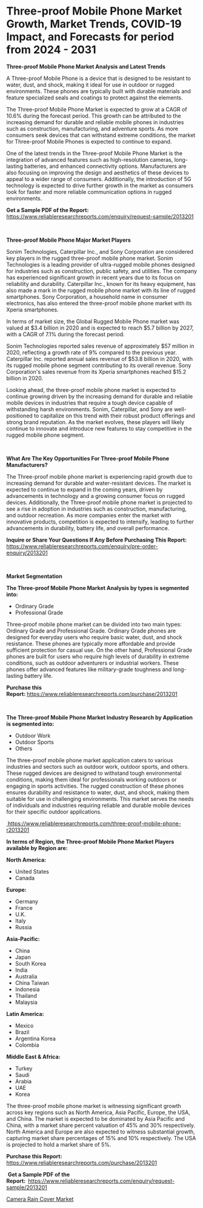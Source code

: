 <p><h1>Three-proof Mobile Phone Market Growth, Market Trends, COVID-19 Impact, and Forecasts for period from 2024 - 2031</h1></p><p><strong>Three-proof Mobile Phone Market Analysis and Latest Trends</strong></p>
<p><p>A Three-proof Mobile Phone is a device that is designed to be resistant to water, dust, and shock, making it ideal for use in outdoor or rugged environments. These phones are typically built with durable materials and feature specialized seals and coatings to protect against the elements.</p><p>The Three-proof Mobile Phone Market is expected to grow at a CAGR of 10.6% during the forecast period. This growth can be attributed to the increasing demand for durable and reliable mobile phones in industries such as construction, manufacturing, and adventure sports. As more consumers seek devices that can withstand extreme conditions, the market for Three-proof Mobile Phones is expected to continue to expand.</p><p>One of the latest trends in the Three-proof Mobile Phone Market is the integration of advanced features such as high-resolution cameras, long-lasting batteries, and enhanced connectivity options. Manufacturers are also focusing on improving the design and aesthetics of these devices to appeal to a wider range of consumers. Additionally, the introduction of 5G technology is expected to drive further growth in the market as consumers look for faster and more reliable communication options in rugged environments.</p></p>
<p><strong>Get a Sample PDF of the Report:&nbsp;</strong> <a href="https://www.reliableresearchreports.com/enquiry/request-sample/2013201">https://www.reliableresearchreports.com/enquiry/request-sample/2013201</a></p>
<p>&nbsp;</p>
<p><strong>Three-proof Mobile Phone Major Market Players</strong></p>
<p><p>Sonim Technologies, Caterpillar Inc., and Sony Corporation are considered key players in the rugged three-proof mobile phone market. Sonim Technologies is a leading provider of ultra-rugged mobile phones designed for industries such as construction, public safety, and utilities. The company has experienced significant growth in recent years due to its focus on reliability and durability. Caterpillar Inc., known for its heavy equipment, has also made a mark in the rugged mobile phone market with its line of rugged smartphones. Sony Corporation, a household name in consumer electronics, has also entered the three-proof mobile phone market with its Xperia smartphones.</p><p>In terms of market size, the Global Rugged Mobile Phone market was valued at $3.4 billion in 2020 and is expected to reach $5.7 billion by 2027, with a CAGR of 7.1% during the forecast period.</p><p>Sonim Technologies reported sales revenue of approximately $57 million in 2020, reflecting a growth rate of 9% compared to the previous year. Caterpillar Inc. reported annual sales revenue of $53.8 billion in 2020, with its rugged mobile phone segment contributing to its overall revenue. Sony Corporation's sales revenue from its Xperia smartphones reached $15.2 billion in 2020.</p><p>Looking ahead, the three-proof mobile phone market is expected to continue growing driven by the increasing demand for durable and reliable mobile devices in industries that require a tough device capable of withstanding harsh environments. Sonim, Caterpillar, and Sony are well-positioned to capitalize on this trend with their robust product offerings and strong brand reputation. As the market evolves, these players will likely continue to innovate and introduce new features to stay competitive in the rugged mobile phone segment.</p></p>
<p>&nbsp;</p>
<p><strong>What Are The Key Opportunities For Three-proof Mobile Phone Manufacturers?</strong></p>
<p><p>The Three-proof mobile phone market is experiencing rapid growth due to increasing demand for durable and water-resistant devices. The market is expected to continue to expand in the coming years, driven by advancements in technology and a growing consumer focus on rugged devices. Additionally, the Three-proof mobile phone market is projected to see a rise in adoption in industries such as construction, manufacturing, and outdoor recreation. As more companies enter the market with innovative products, competition is expected to intensify, leading to further advancements in durability, battery life, and overall performance.</p></p>
<p><strong>Inquire or Share Your Questions If Any Before Purchasing This Report:</strong> <a href="https://www.reliableresearchreports.com/enquiry/pre-order-enquiry/2013201">https://www.reliableresearchreports.com/enquiry/pre-order-enquiry/2013201</a></p>
<p>&nbsp;</p>
<p><strong>Market Segmentation</strong></p>
<p><strong>The Three-proof Mobile Phone Market Analysis by types is segmented into:</strong></p>
<p><ul><li>Ordinary Grade</li><li>Professional Grade</li></ul></p>
<p><p>Three-proof mobile phone market can be divided into two main types: Ordinary Grade and Professional Grade. Ordinary Grade phones are designed for everyday users who require basic water, dust, and shock resistance. These phones are typically more affordable and provide sufficient protection for casual use. On the other hand, Professional Grade phones are built for users who require high levels of durability in extreme conditions, such as outdoor adventurers or industrial workers. These phones offer advanced features like military-grade toughness and long-lasting battery life.</p></p>
<p><strong>Purchase this Report:&nbsp;</strong><a href="https://www.reliableresearchreports.com/purchase/2013201">https://www.reliableresearchreports.com/purchase/2013201</a></p>
<p>&nbsp;</p>
<p><strong>The Three-proof Mobile Phone Market Industry Research by Application is segmented into:</strong></p>
<p><ul><li>Outdoor Work</li><li>Outdoor Sports</li><li>Others</li></ul></p>
<p><p>The three-proof mobile phone market application caters to various industries and sectors such as outdoor work, outdoor sports, and others. These rugged devices are designed to withstand tough environmental conditions, making them ideal for professionals working outdoors or engaging in sports activities. The rugged construction of these phones ensures durability and resistance to water, dust, and shock, making them suitable for use in challenging environments. This market serves the needs of individuals and industries requiring reliable and durable mobile devices for their specific outdoor applications.</p></p>
<p><a href="https://www.reliableresearchreports.com/three-proof-mobile-phone-r2013201">&nbsp;https://www.reliableresearchreports.com/three-proof-mobile-phone-r2013201</a></p>
<p><strong>In terms of Region, the Three-proof Mobile Phone Market Players available by Region are:</strong></p>
<p>
    <p> <strong> North America: </strong>
        <ul>
            <li>United States</li>
            <li>Canada</li>
        </ul>
        </p> 
    <p> <strong> Europe: </strong>
        <ul>
            <li>Germany</li>
            <li>France</li>
            <li>U.K.</li>
            <li>Italy</li>
            <li>Russia</li>
        </ul>
        </p> 
    <p> <strong> Asia-Pacific: </strong>
        <ul>
            <li>China</li>
            <li>Japan</li>
            <li>South Korea</li>
            <li>India</li>
            <li>Australia</li>
            <li>China Taiwan</li>
            <li>Indonesia</li>
            <li>Thailand</li>
            <li>Malaysia</li>
        </ul>
        </p> 
    <p> <strong> Latin America: </strong>
        <ul>
            <li>Mexico</li>
            <li>Brazil</li>
            <li>Argentina Korea</li>
            <li>Colombia</li>
        </ul>
        </p> 
    <p> <strong> Middle East & Africa: </strong>
        <ul>
            <li>Turkey</li>
            <li>Saudi</li>
            <li>Arabia</li>
            <li>UAE</li>
            <li>Korea</li>
        </ul>
    </p>
    </p>
<p><p>The three-proof mobile phone market is witnessing significant growth across key regions such as North America, Asia Pacific, Europe, the USA, and China. The market is expected to be dominated by Asia Pacific and China, with a market share percent valuation of 45% and 30% respectively. North America and Europe are also expected to witness substantial growth, capturing market share percentages of 15% and 10% respectively. The USA is projected to hold a market share of 5%.</p></p>
<p><strong>Purchase this Report: </strong><a href="https://www.reliableresearchreports.com/purchase/2013201">https://www.reliableresearchreports.com/purchase/2013201</a></p>
<p>&nbsp;<strong>Get a Sample PDF of the Report:&nbsp;&nbsp;</strong><a href="https://www.reliableresearchreports.com/enquiry/request-sample/2013201">https://www.reliableresearchreports.com/enquiry/request-sample/2013201</a></p>
<p><strong></strong></p>
<p><p><a href="https://github.com/avrinamou1/Market-Research-Report-List-1/blob/main/camera-rain-cover-market.md">Camera Rain Cover Market</a></p></p>